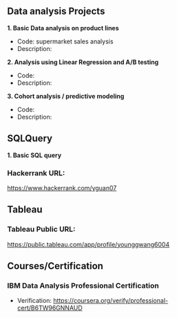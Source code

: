 ## Data analysis Projects
**1. Basic Data analysis on product lines**
 - Code: supermarket sales analysis
 - Description:

**2. Analysis using Linear Regression and A/B testing**
 - Code: 
 - Description: 

**3. Cohort analysis / predictive modeling**
 - Code: 
 - Description: 

## SQLQuery 
**1. Basic SQL query**


### Hackerrank URL: 
https://www.hackerrank.com/yguan07

## Tableau 
### Tableau Public URL: 
https://public.tableau.com/app/profile/younggwang6004


## Courses/Certification
### IBM Data Analysis Professional Certification
- Verification: https://coursera.org/verify/professional-cert/B6TW96GNNAUD
